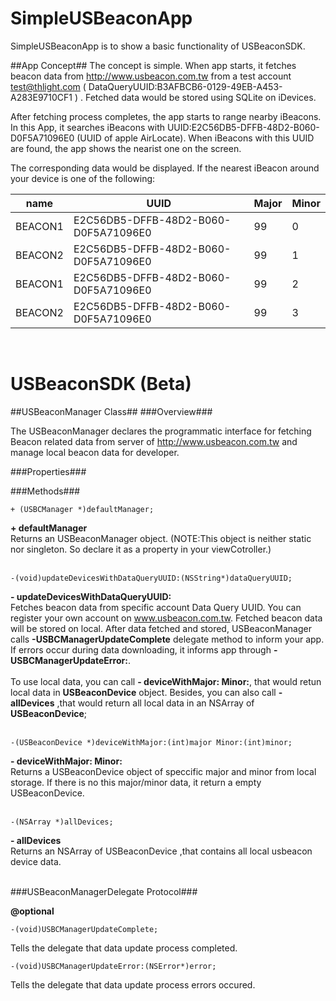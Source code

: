 SimpleUSBeaconApp
=================

SimpleUSBeaconApp is to show a basic functionality of USBeaconSDK. 

##App Concept##
The concept is simple. When app starts, it fetches beacon data from http://www.usbeacon.com.tw from a test account test@thlight.com ( DataQueryUUID:B3AFBCB6-0129-49EB-A453-A283E9710CF1 ) . Fetched data would be stored using SQLite on iDevices.
<br>

After fetching process completes, the app starts to range nearby iBeacons. In this App, it searches iBeacons with UUID:E2C56DB5-DFFB-48D2-B060-D0F5A71096E0 (UUID of apple AirLocate). When iBeacons with this UUID are found, the app shows the nearist one on the screen.
<br>

The corresponding data would be displayed.  If the nearest iBeacon around your device is one of the following:
<br>


|   name   | UUID | Major | Minor |
| ------------- | ------------- | ------------- |  ------------- |
| BEACON1  | E2C56DB5-DFFB-48D2-B060-D0F5A71096E0 | 99 | 0 |
| BEACON2  | E2C56DB5-DFFB-48D2-B060-D0F5A71096E0 | 99 | 1 |
| BEACON1  | E2C56DB5-DFFB-48D2-B060-D0F5A71096E0 | 99 | 2 |
| BEACON2  | E2C56DB5-DFFB-48D2-B060-D0F5A71096E0 | 99 | 3 |


<br>

USBeaconSDK (Beta)
=================

##USBeaconManager Class##
###Overview###

The USBeaconManager declares the programmatic interface for fetching Beacon related data from server of http://www.usbeacon.com.tw and manage local beacon data for developer.


###Properties###

###Methods###

```objc
+ (USBCManager *)defaultManager;
```
**+ defaultManager**<br>
Returns an USBeaconManager object. (NOTE:This object is neither static nor singleton. So declare it as a property in your viewCotroller.)
<br><br>
```objc
-(void)updateDevicesWithDataQueryUUID:(NSString*)dataQueryUUID;
```
**- updateDevicesWithDataQueryUUID:**<br> 
Fetches beacon data from specific account Data Query UUID. You can register your own account on www.usbeacon.com.tw. Fetched beacon data will be stored on local. After data fetched and stored, USBeaconManager calls **-USBCManagerUpdateComplete** delegate method to inform your app. If errors occur during data downloading, it informs app through  **- USBCManagerUpdateError:**. <br><br>
To use local data, you can call **- deviceWithMajor: Minor:**, that would retun local data in **USBeaconDevice** object. Besides, you can also call **- allDevices** ,that would return all local data in an NSArray of **USBeaconDevice**;
<br><br>
```objc
-(USBeaconDevice *)deviceWithMajor:(int)major Minor:(int)minor;
```
**- deviceWithMajor: Minor:**<br> 
Returns a USBeaconDevice object of speccific major and minor from local storage. If there is no this major/minor data, it return a empty USBeaconDevice.
<br><br>
```objc
-(NSArray *)allDevices;
```
**- allDevices** <br>
Returns an NSArray of USBeaconDevice ,that contains all local usbeacon device data.
<br><br>

###USBeaconManagerDelegate Protocol###

**@optional**
```objc
-(void)USBCManagerUpdateComplete;
```
Tells the delegate that data update process completed.
```objc
-(void)USBCManagerUpdateError:(NSError*)error;
```
Tells the delegate that data update process errors occured.
